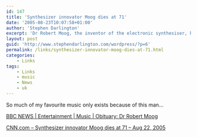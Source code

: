 ```yaml
---
id: 147
title: 'Synthesizer innovator Moog dies at 71'
date: '2005-08-23T10:07:58+01:00'
author: 'Stephen Darlington'
excerpt: 'Dr Robert Moog, the inventor of the electronic synthesiser, has died of brain cancer aged 71.'
layout: post
guid: 'http://www.stephendarlington.com/wordpress/?p=6'
permalink: /links/synthesizer-innovator-moog-dies-at-71.html
categories:
    - Links
tags:
    - Links
    - music
    - News
    - uk
---
```


So much of my favourite music only exists because of this man…

[BBC NEWS | Entertainment | Music | Obituary: Dr Robert Moog](http://news.bbc.co.uk/1/hi/entertainment/music/4696651.stm)

[CNN.com – Synthesizer innovator Moog dies at 71 – Aug 22, 2005](http://www.cnn.com/2005/TECH/08/22/moog.obit.ap/index.html)